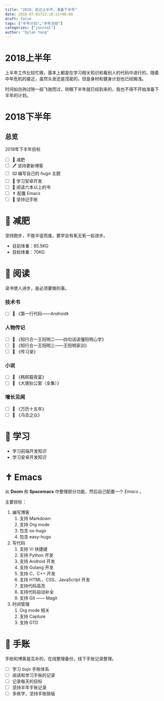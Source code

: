 ```yaml
---
title: "2018，走过上半年，准备下半年"
date: 2018-07-01T22:10:21+08:00
draft: false
tags: ["半年计划","半年总结"]
categories: ["journal"]
author: "Dylan Yang"
---
```


# 2018上半年

上半年工作比较忙碌，基本上都是在学习相关知识和看别人的代码中进行的，随着中年危机的接近，虽然头发还是茂密的，但是身材和健身计划也已经搁浅。

时间如白驹过隙一般飞驰而过，转眼下半年就已经到来的，我也不得不开始准备下半年的计划。

# 2018下半年

## 总览

2018年下半年目标

- [ ] 💪 减肥
- [ ] 🖊️ 坚持更新博客
- [ ] ⌨️ 编写自己的 *hugo* 主题
- [ ] 📝 学习安卓开发
- [ ] 📖 阅读六本以上的书
- [ ] ✝️ 配置 Emacs
- [ ] 📒 坚持记手账

# 💪 减肥

坚持跑步，不能半徒而废。要学会有氧无氧一起进步。

- 目前体重：85.5KG
- 目标体重：70KG

# 📖 阅读

读书使人进步，是必须要做的事。

### 技术书

- [ ] 📖 《第一行代码——Android》

### 人物传记

- [ ] 📖 《知行合一王阳明二——四句话读懂阳明心学》
- [ ] 📖 《知行合一王阳明三——王阳明家训》
- [ ] 📖 《传习录》

### 小说

- [ ] 📖 《韩熙载夜宴》
- [ ] 📖 《大唐狄公案（全集）》

### 增长见闻

- [ ] 📖 《万历十五年》
- [ ] 📖 《乌合之众》

# 📝 学习

- 学习前端开发知识
- 学习安卓开发知识

# ✝️ Emacs

从 **Doom** 和 **Spacemacs** 中整理部分功能，然后自己配置一个 *Emacs* 。

主要目标：

1. 编写博客
    1. 支持 Markdown
    2. 支持 Org mode
    3. 包含 ox-hugo 
    4. 包含 easy-hugo
2. 写代码
    1. 支持 Vi 快捷键
    2. 支持 Python 开发
    3. 支持 Android 开发
    4. 支持 Golang 开发
    5. 支持 C、C++ 开发
    6. 支持 HTML、CSS、JavaScript 开发
    7. 支持代码高亮
    8. 支持代码自动补全
    9. 支持 Git —— Magit
3.  时间管理
    1.  Org mode 相关
    2.  支持 Capture
    3.  支持 GTD

# 📒 手账

手账和博客是互补的，在线整理备份，线下手账记录整理。

- [ ] 学习 *bujo* 手账体系
- [ ] 阅读和学习手账的记录
- [ ] 记录每天的目标
- [ ] 坚持半年手账记录
- [ ] 多练字，坚持手账排版